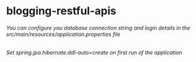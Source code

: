 # blogging-restful-apis

######  You can configure you database connection string and login details in the src/main/resources/application.properties file
###### Set spring.jpa.hibernate.ddl-auto=create on first run of the application
